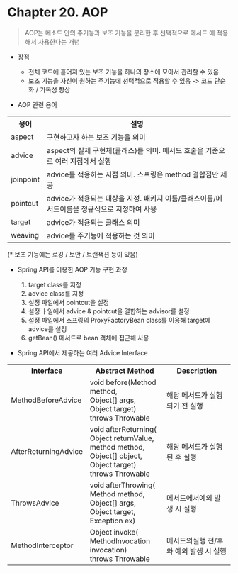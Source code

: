 # Chapter 20. AOP
> AOP는 메소드 안의 주기능과 보조 기능을 분리한 후 선택적으로 메서드 에 적용해서 사용한다는 개념

- 장점
  - 전체 코드에 흩어져 있는 보조 기능을 하나의 장소에 모아서 관리할 수 있음
  - 보조 기능을 자신이 원하는 주기능에 선택적으로 적용할 수 있음
    -> 코드 단순화 / 가독성 향상

- AOP 관련 용어
<table>
  <tr>
    <th>용어</th>
    <th>설명</th>
  </tr>
  <tr>
    <td>aspect</td>
    <td>구현하고자 하는 보조 기능을 의미</td>
  </tr>
  <tr>
    <td>advice</td>
    <td>aspect의 실제 구현체(클래스)를 의미. 메서드 호출을 기준으로 여러 지점에서 실행</td>
  </tr>
  <tr>
    <td>joinpoint</td>
    <td>advice를 적용하는 지점 의미. 스프링은 method 결합점만 제공</td>
  </tr>
  <tr>
    <td>pointcut</td>
    <td>advice가 적용되는 대상을 지정. 패키지 이름/클래스이름/메서드이름을 정규식으로 지정하여 사용</td>
  </tr>
  <tr>
    <td>target</td>
    <td>advice가 적용되는 클래스 의미</td>
  </tr>
  <tr>
    <td>weaving</td>
    <td>advice를 주기능에 적용하는 것 의미</td>
  </tr>
</table>

(* 보조 기능에는 로깅 / 보안 / 트랜잭션 등이 있음)

- Spring API를 이용한 AOP 기능 구현 과정
  1. target class를 지정
  2. advice class를 지정
  3. 설정 파일에서 pointcut을 설정
  4. 설정 ㅏ일에서 advice & pointcut을 결합하는 advisor를 설정
  5. 설정 파일에서 스프링의 ProxyFactoryBean class를 이용해 target에 advice를 설정
  6. getBean() 메서드로 bean 객체에 접근해 사용


- Spring API에서 제공하는 여러 Advice Interface
<table>
  <tr>
    <th>Interface</th>
    <th>Abstract Method</th>
    <th>Description</th>
  </tr>
  <tr>
    <td>MethodBeforeAdvice</td>
    <td>void before(Method method,<br>
      Object[] args,<br>
      Object target)<br>
      throws Throwable</td>
    <td>해당 메서드가 실행되기 전 실행</td>
  </tr>
  <tr>
    <td>AfterReturningAdvice</td>
    <td>void afterReturning(<br>
      Object returnValue,<br>
      method method,<br>
      Object[] object,<br>
      Object target)<br>
      throws Throwable</td>
    <td>해당 메서드가 실행된 후 실행</td>
  </tr>
  <tr>
    <td>ThrowsAdvice</td>
    <td>void afterThrowing(<br>
      Method method,<br>
      Object[] args,<br>
      Object target,<br>
      Exception ex)</td>
    <td>메서드에서예외 발생 시 실행</td>
  </tr>
  <tr>
    <td>MethodInterceptor</td>
    <td>Object invoke(<br>
      MethodInvocation<br>
      invocation)<br>
      throws Throwable</td>
    <td>메서드의실행 전/후와 예외 발생 시 실행</td>
  </tr>
</table>
      
